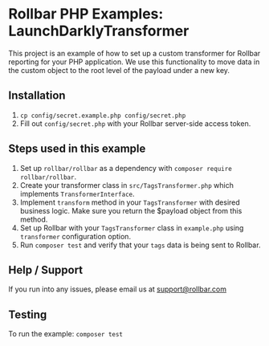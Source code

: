 # Rollbar PHP Examples: LaunchDarklyTransformer

This project is an example of how to set up a custom transformer for Rollbar
reporting for your PHP application. We use this functionality to move data in
the custom object to the root level of the payload under a new key.

## Installation

1. `cp config/secret.example.php config/secret.php`
2. Fill out `config/secret.php` with your Rollbar server-side access token.

## Steps used in this example
1. Set up `rollbar/rollbar` as a dependency with `composer require rollbar/rollbar`.
2. Create your transformer class in `src/TagsTransformer.php` which implements `TransformerInterface`.
3. Implement `transform` method in your `TagsTransformer` with desired business logic. Make sure you return the $payload object from this method.
4. Set up Rollbar with your `TagsTransformer` class in `example.php` using `transformer` configuration option.
5. Run `composer test` and verify that your `tags` data is being sent to Rollbar.

## Help / Support

If you run into any issues, please email us at [support@rollbar.com](mailto:support@rollbar.com)

## Testing
To run the example: `composer test`
